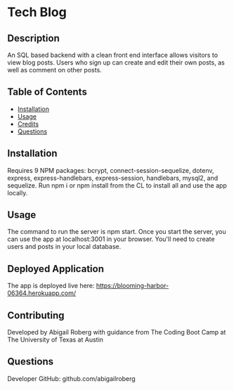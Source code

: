 # Tech Blog
## Description
An SQL based backend with a clean front end interface allows visitors to view blog posts. Users who sign up can create and edit their own posts, as well as comment on other posts.
## Table of Contents
  * [Installation](#installation)
  * [Usage](#usage)
  * [Credits](#contributing)
  * [Questions](#questions)
## Installation
Requires 9 NPM packages: bcrypt, connect-session-sequelize, dotenv, express, express-handlebars, express-session, handlebars, mysql2, and sequelize. Run npm i or npm install from the CL to install all and use the app locally. 
## Usage
The command to run the server is npm start. Once you start the server, you can use the app at localhost:3001 in your browser. You'll need to create users and posts in your local database.
## Deployed Application
The app is deployed live here: https://blooming-harbor-06364.herokuapp.com/
## Contributing
Developed by Abigail Roberg with guidance from The Coding Boot Camp at The University of Texas at Austin
## Questions
Developer GitHub: github.com/abigailroberg
